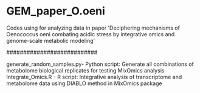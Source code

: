 # GEM_paper_O.oeni
Codes using for analyzing data in paper 'Deciphering mechanisms of Oenococcus oeni combating acidic stress by integrative omics and genome-scale metabolic modeling'

###########################

generate_random_samples.py- Python script: Generate all combinations of metabolome biological replicates for testing MixOmics analysis
Integrate_Omics.R - R script: Integrative analysis of transcriptome and metabolome data using DIABLO method in MixOmics package
